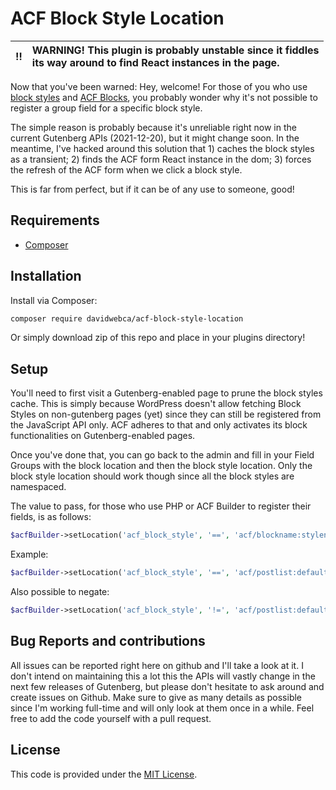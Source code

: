 # ACF Block Style Location

:bangbang: | WARNING! This plugin is probably unstable since it fiddles<br> its way around to find React instances in the page.
:---: | :---

Now that you've been warned: Hey, welcome! For those of you who use [block styles](https://developer.wordpress.org/block-editor/reference-guides/block-api/block-styles/) and [ACF Blocks](https://www.advancedcustomfields.com/resources/acf_register_block_type/), you probably wonder why it's not possible to register a group field for a specific block style.

The simple reason is probably because it's unreliable right now in the current Gutenberg APIs (2021-12-20), but it might change soon. In the meantime, I've hacked around this solution that 1) caches the block styles as a transient; 2) finds the ACF form React instance in the dom; 3) forces the refresh of the ACF form when we click a block style.

This is far from perfect, but if it can be of any use to someone, good!


## Requirements

- [Composer](https://getcomposer.org/download/)

## Installation

Install via Composer:

```bash
composer require davidwebca/acf-block-style-location
```

Or simply download zip of this repo and place in your plugins directory!

## Setup

You'll need to first visit a Gutenberg-enabled page to prune the block styles cache. This is simply because WordPress doesn't allow fetching Block Styles on non-gutenberg pages (yet) since they can still be registered from the JavaScript API only. ACF adheres to that and only activates its block functionalities on Gutenberg-enabled pages.

Once you've done that, you can go back to the admin and fill in your Field Groups with the block location and then the block style location. Only the block style location should work though since all the block styles are namespaced.

The value to pass, for those who use PHP or ACF Builder to register their fields, is as follows:

```php
$acfBuilder->setLocation('acf_block_style', '==', 'acf/blockname:stylename');
```

Example:
```php
$acfBuilder->setLocation('acf_block_style', '==', 'acf/postlist:default'); /* Block style class is "is-style-default" */
```

Also possible to negate:
```php
$acfBuilder->setLocation('acf_block_style', '!=', 'acf/postlist:default'); /* Block style class is "is-style-default" */
```

## Bug Reports and contributions

All issues can be reported right here on github and I'll take a look at it. I don't intend on maintaining this a lot this the APIs will vastly change in the next few releases of Gutenberg, but please don't hesitate to ask around and create issues on Github. Make sure to give as many details as possible since I'm working full-time and will only look at them once in a while. Feel free to add the code yourself with a pull request.

## License

This code is provided under the [MIT License](https://github.com/davidwebca/acf-block-style-location/blob/master/LICENSE.md).